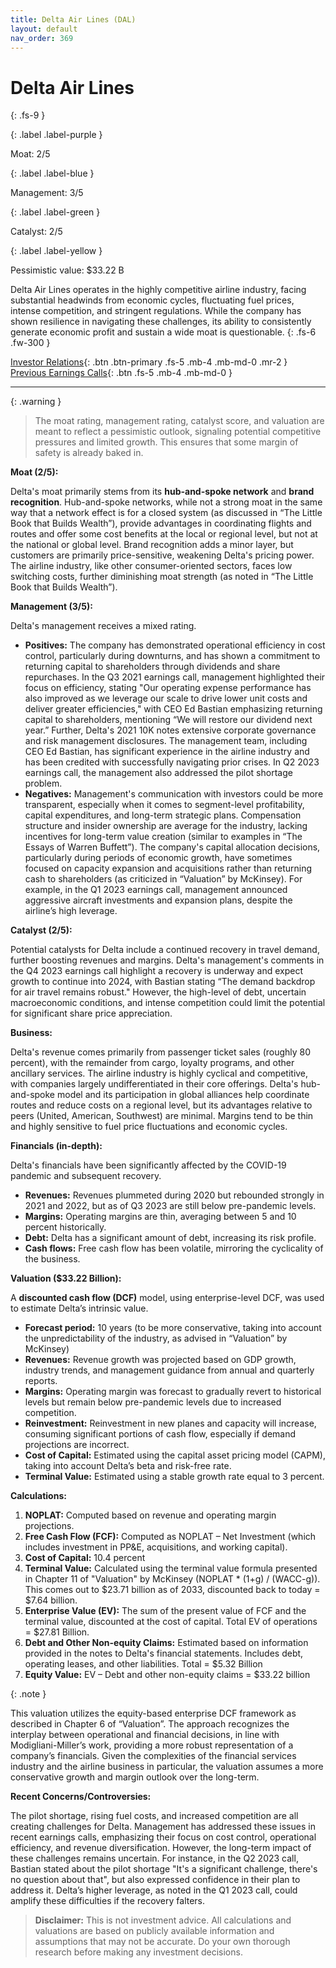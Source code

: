 ```yaml
---
title: Delta Air Lines (DAL)
layout: default
nav_order: 369
---
```


# Delta Air Lines
{: .fs-9 }

{: .label .label-purple }

Moat: 2/5

{: .label .label-blue }

Management: 3/5

{: .label .label-green }

Catalyst: 2/5

{: .label .label-yellow }

Pessimistic value: $33.22 B

Delta Air Lines operates in the highly competitive airline industry, facing substantial headwinds from economic cycles, fluctuating fuel prices, intense competition, and stringent regulations. While the company has shown resilience in navigating these challenges, its ability to consistently generate economic profit and sustain a wide moat is questionable.
{: .fs-6 .fw-300 }

[Investor Relations](https://www.google.com/search?q=DAL+investor+relations){: .btn .btn-primary .fs-5 .mb-4 .mb-md-0 .mr-2 }
[Previous Earnings Calls](https://discountingcashflows.com/company/DAL/transcripts/){: .btn .fs-5 .mb-4 .mb-md-0 }

---

{: .warning } 
>The moat rating, management rating, catalyst score, and valuation are meant to reflect a pessimistic outlook, signaling potential competitive pressures and limited growth. This ensures that some margin of safety is already baked in.


**Moat (2/5):**

Delta's moat primarily stems from its **hub-and-spoke network** and **brand recognition**.  Hub-and-spoke networks, while not a strong moat in the same way that a network effect is for a closed system (as discussed in “The Little Book that Builds Wealth”), provide advantages in coordinating flights and routes and offer some cost benefits at the local or regional level, but not at the national or global level. Brand recognition adds a minor layer, but customers are primarily price-sensitive, weakening Delta's pricing power. The airline industry, like other consumer-oriented sectors, faces low switching costs, further diminishing moat strength (as noted in “The Little Book that Builds Wealth”).

**Management (3/5):**

Delta's management receives a mixed rating. 

* **Positives:** The company has demonstrated operational efficiency in cost control, particularly during downturns, and has shown a commitment to returning capital to shareholders through dividends and share repurchases. In the Q3 2021 earnings call, management highlighted their focus on efficiency, stating "Our operating expense performance has also improved as we leverage our scale to drive lower unit costs and deliver greater efficiencies," with CEO Ed Bastian emphasizing returning capital to shareholders, mentioning “We will restore our dividend next year.” Further, Delta's 2021 10K notes extensive corporate governance and risk management disclosures. The management team, including CEO Ed Bastian, has significant experience in the airline industry and has been credited with successfully navigating prior crises. In Q2 2023 earnings call, the management also addressed the pilot shortage problem.
* **Negatives:**  Management's communication with investors could be more transparent, especially when it comes to segment-level profitability, capital expenditures, and long-term strategic plans. Compensation structure and insider ownership are average for the industry, lacking incentives for long-term value creation (similar to examples in “The Essays of Warren Buffett”). The company's capital allocation decisions, particularly during periods of economic growth, have sometimes focused on capacity expansion and acquisitions rather than returning cash to shareholders (as criticized in “Valuation” by McKinsey). For example, in the Q1 2023 earnings call, management announced aggressive aircraft investments and expansion plans, despite the airline’s high leverage.

**Catalyst (2/5):**

Potential catalysts for Delta include a continued recovery in travel demand, further boosting revenues and margins. Delta's management's comments in the Q4 2023 earnings call highlight a recovery is underway and expect growth to continue into 2024, with Bastian stating “The demand backdrop for air travel remains robust."  However, the high-level of debt, uncertain macroeconomic conditions, and intense competition could limit the potential for significant share price appreciation. 

**Business:**

Delta's revenue comes primarily from passenger ticket sales (roughly 80 percent), with the remainder from cargo, loyalty programs, and other ancillary services. The airline industry is highly cyclical and competitive, with companies largely undifferentiated in their core offerings.  Delta's hub-and-spoke model and its participation in global alliances help coordinate routes and reduce costs on a regional level, but its advantages relative to peers (United, American, Southwest) are minimal. Margins tend to be thin and highly sensitive to fuel price fluctuations and economic cycles. 

**Financials (in-depth):**

Delta's financials have been significantly affected by the COVID-19 pandemic and subsequent recovery.

* **Revenues:** Revenues plummeted during 2020 but rebounded strongly in 2021 and 2022, but as of Q3 2023 are still below pre-pandemic levels.
* **Margins:** Operating margins are thin, averaging between 5 and 10 percent historically.
* **Debt:**  Delta has a significant amount of debt, increasing its risk profile.
* **Cash flows:**  Free cash flow has been volatile, mirroring the cyclicality of the business.

**Valuation ($33.22 Billion):**

A **discounted cash flow (DCF)** model, using enterprise-level DCF, was used to estimate Delta’s intrinsic value. 

* **Forecast period:** 10 years (to be more conservative, taking into account the unpredictability of the industry, as advised in “Valuation” by McKinsey)
* **Revenues:** Revenue growth was projected based on GDP growth, industry trends, and management guidance from annual and quarterly reports.
* **Margins:**  Operating margin was forecast to gradually revert to historical levels but remain below pre-pandemic levels due to increased competition.
* **Reinvestment:** Reinvestment in new planes and capacity will increase, consuming significant portions of cash flow, especially if demand projections are incorrect.
* **Cost of Capital:**  Estimated using the capital asset pricing model (CAPM), taking into account Delta’s beta and risk-free rate.
* **Terminal Value:**  Estimated using a stable growth rate equal to 3 percent.


**Calculations:**

1. **NOPLAT:**  Computed based on revenue and operating margin projections.
2. **Free Cash Flow (FCF):** Computed as NOPLAT – Net Investment (which includes investment in PP&E, acquisitions, and working capital).
3. **Cost of Capital:** 10.4 percent
4. **Terminal Value:** Calculated using the terminal value formula presented in Chapter 11 of "Valuation" by McKinsey (NOPLAT * (1+g) / (WACC-g)). This comes out to $23.71 billion as of 2033, discounted back to today = $7.64 billion. 
5. **Enterprise Value (EV):**  The sum of the present value of FCF and the terminal value, discounted at the cost of capital. Total EV of operations = $27.81 Billion.
6. **Debt and Other Non-equity Claims:** Estimated based on information provided in the notes to Delta's financial statements. Includes debt, operating leases, and other liabilities. Total = $5.32 Billion
7. **Equity Value:**  EV – Debt and other non-equity claims = $33.22 billion

{: .note }

This valuation utilizes the equity-based enterprise DCF framework as described in Chapter 6 of “Valuation”. The approach recognizes the interplay between operational and financial decisions, in line with Modigliani-Miller’s work, providing a more robust representation of a company’s financials. Given the complexities of the financial services industry and the airline business in particular, the valuation assumes a more conservative growth and margin outlook over the long-term. 


**Recent Concerns/Controversies:**

The pilot shortage, rising fuel costs, and increased competition are all creating challenges for Delta. Management has addressed these issues in recent earnings calls, emphasizing their focus on cost control, operational efficiency, and revenue diversification.  However, the long-term impact of these challenges remains uncertain.  For instance, in the Q2 2023 call, Bastian stated about the pilot shortage "It's a significant challenge, there's no question about that", but also expressed confidence in their plan to address it. Delta’s higher leverage, as noted in the Q1 2023 call, could amplify these difficulties if the recovery falters.

>**Disclaimer:**  This is not investment advice.  All calculations and valuations are based on publicly available information and assumptions that may not be accurate. Do your own thorough research before making any investment decisions.